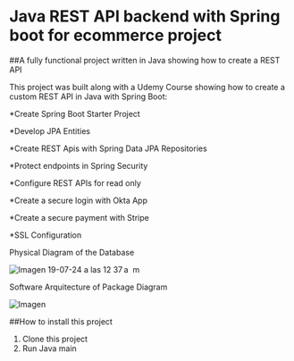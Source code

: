 # Java REST API backend with Spring boot for ecommerce project

##A fully functional project written in Java showing how to create a REST API

This project was built along with a Udemy Course showing how to create a custom REST API in Java with Spring Boot:

*Create Spring Boot Starter Project

*Develop JPA Entities

*Create REST Apis with Spring Data JPA Repositories 

*Protect endpoints in Spring Security

*Configure REST APIs for read only

*Create a secure login with Okta App

*Create a secure payment with Stripe

*SSL Configuration

Physical Diagram of the Database
 
![Imagen 19-07-24 a las 12 37 a  m](https://github.com/user-attachments/assets/1acbf905-385f-444d-84c2-e20e709369ed)


Software Arquitecture of Package Diagram

![Imagen](https://github.com/user-attachments/assets/2a8bc675-37e5-4704-a4c0-96d4db5c6439)



##How to install this project 
1. Clone this project
2. Run Java main 

 
